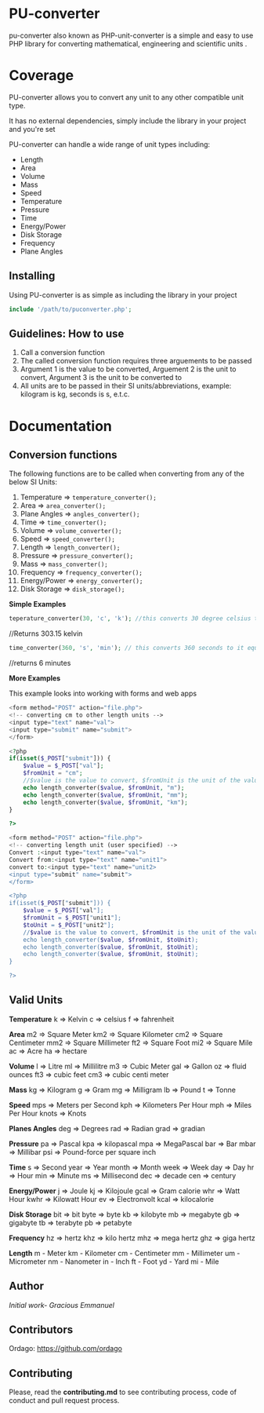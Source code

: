 # PU-converter
pu-converter also known as PHP-unit-converter is a simple and easy to use PHP  library for converting mathematical, engineering and scientific units .

# Coverage
PU-converter allows you to convert any unit to any other compatible unit type.

It has no external dependencies, simply include the library in your project and you're set

PU-converter can handle a wide range of unit types including: 

* Length
* Area
* Volume
* Mass
* Speed
* Temperature
* Pressure
* Time
* Energy/Power
* Disk Storage
* Frequency
* Plane Angles

## Installing
Using PU-converter is as simple as including the library in your project

```php
include '/path/to/puconverter.php';
```

## Guidelines: How to use
1. Call a conversion function 
2. The called conversion function requires three arguements to be passed
3. Argument 1 is the value to be converted, Arguement 2 is the unit to convert, Argument 3 is the unit to be converted to
4. All units are to be passed in their SI units/abbreviations, example: kilogram is kg, seconds is s, e.t.c.
     
    
      
# Documentation

## Conversion functions

The following functions are to be called when converting from any of the below SI Units:

1. Temperature => `temperature_converter();`
2. Area => `area_converter();`
3. Plane Angles => `angles_converter();`
4. Time => `time_converter();`
5. Volume => `volume_converter();`
6. Speed => `speed_converter();`
7. Length => `length_converter();`
8. Pressure => `pressure_converter();`
9. Mass => `mass_converter();`
10. Frequency => `frequency_converter();`
11. Energy/Power => `energy_converter();`
12. Disk Storage => `disk_storage();`

**Simple Examples**
```php
teperature_converter(30, 'c', 'k'); //this converts 30 degree celsius to its equivalent kelvin temperature
```
//Returns 303.15 kelvin
```php
time_converter(360, 's', 'min'); // this converts 360 seconds to it equivalent minutes
```
//returns 6 minutes

**More Examples**

This example looks into working with forms and web apps
```php
<form method="POST" action="file.php">
<!-- converting cm to other length units -->
<input type="text" name="val">
<input type="submit" name="submit">
</form>

<?php
if(isset($_POST["submit"])) {
    $value = $_POST["val"];
    $fromUnit = "cm";
    //$value is the value to convert, $fromUnit is the unit of the value to convert.
    echo length_converter($value, $fromUnit, "m");
    echo length_converter($value, $fromUnit, "mm");
    echo length_converter($value, $fromUnit, "km");
}

?>
```

```php
<form method="POST" action="file.php">
<!-- converting length unit (user specified) -->
Convert :<input type="text" name="val">
Convert from:<input type="text" name="unit1">
convert to:<input type="text" name="unit2>
<input type="submit" name="submit">
</form>

<?php
if(isset($_POST["submit"])) {
    $value = $_POST["val"];
    $fromUnit = $_POST["unit1"];
    $toUnit = $_POST["unit2"];
    //$value is the value to convert, $fromUnit is the unit of the value to convert, $toUnit is the unit to convert to
    echo length_converter($value, $fromUnit, $toUnit);
    echo length_converter($value, $fromUnit, $toUnit);
    echo length_converter($value, $fromUnit, $toUnit);
}

?>
```

## Valid Units

 **Temperature** 
 k => Kelvin
 c => celsius
 f => fahrenheit
 
 **Area**
 m2 => Square Meter
 km2 => Square Kilometer
 cm2 => Square Centimeter
 mm2 => Square Millimeter
 ft2 => Square Foot
 mi2 => Square Mile
 ac => Acre
 ha => hectare
 
 **Volume**
 l => Litre
 ml => Millilitre
 m3 => Cubic Meter
 gal => Gallon
 oz => fluid ounces
 ft3 => cubic feet
 cm3 => cubic centi meter
 
 **Mass**
 kg => Kilogram
 g => Gram
 mg => Milligram
 lb => Pound
 t =>  Tonne
 
 **Speed**
 mps => Meters per Second
 kph => Kilometers Per Hour
 mph => Miles Per Hour
 knots => Knots
 
 **Planes Angles**
 deg => Degrees
 rad => Radian
 grad => gradian
 
 **Pressure**
 pa => Pascal
 kpa => kilopascal
 mpa => MegaPascal
 bar => Bar
 mbar => Millibar
 psi => Pound-force per square inch
 
 **Time**
 s => Second
 year => Year 
 month => Month
 week => Week
 day => Day
 hr => Hour
 min => Minute
 ms => Millisecond
 dec => decade
 cen => century
 
 **Energy/Power**
 j => Joule
 kj => Kilojoule
 gcal => Gram calorie
 whr => Watt Hour
 kwhr => Kilowatt Hour
 ev => Electronvolt
 kcal => kilocalorie
 
 **Disk Storage**
 bit => bit
 byte => byte
 kb => kilobyte
 mb => megabyte
 gb => gigabyte
 tb => terabyte
 pb => petabyte
 
 **Frequency**
 hz => hertz
 khz => kilo hertz
 mhz => mega hertz
 ghz => giga hertz
 
 
 **Length**
m - Meter
km - Kilometer
cm - Centimeter
mm - Millimeter
um - Micrometer
nm - Nanometer
in - Inch
ft - Foot
yd - Yard
mi - Mile

## Author
*Initial work- Gracious Emmanuel*

## Contributors
Ordago: https://github.com/ordago

## Contributing
Please, read the **contributing.md** to see contributing process, code of conduct and pull request process.
